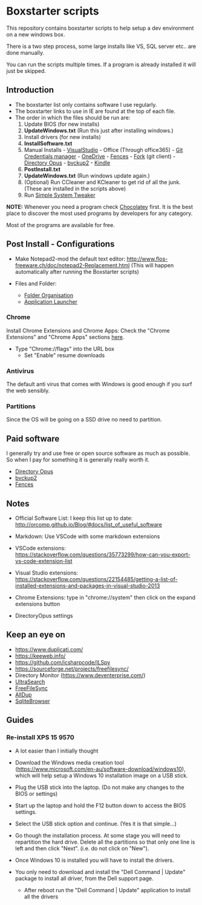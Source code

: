 # Boxstarter scripts

This repository contains boxstarter scripts to help setup a dev environment on a new windows box.

There is a two step process, some large installs like VS, SQL server etc.. are done manually.

You can run the scripts multiple times. If a program is already installed it will just be skipped.

## Introduction

- The boxstarter list only contains software I use regularly.
- The boxstarter links to use in IE are found at the top of each file.
- The order in which the files should be run are:
    1. Update BIOS (for new installs)
    1. **UpdateWindows.txt** (Run this just after installing windows.)
    1. Install drivers (for new installs)
    1. **InstallSoftware.txt**
    1. Manual Installs
      - [VisualStudio](https://visualstudio.microsoft.com/downloads/)
      - Office (Through office365)
      - [Git Credentials manager](https://github.com/Microsoft/Git-Credential-Manager-for-Windows/)
      - [OneDrive](https://onedrive.live.com/about/en-au/download/)
      - [Fences](https://www.stardock.com/products/fences/)
      - [Fork](https://git-fork.com/) (git client)
      - [Directory Opus](https://www.gpsoft.com.au/)
      - [bvckup2](https://bvckup2.com/)
      - [Kindle](https://www.amazon.com/kindle-dbs/fd/kcp)
    1. **PostInstall.txt**
    1. **UpdateWindows.txt** (Run windows update again.)
    1. (Optional) Run CCleaner and KCleaner to get rid of all the junk. (These are installed in the scripts above)
    1. Run [Simple System Tweaker](http://www.tweaking.com/content/page/simple_system_tweaker.html)

**NOTE:** Whenever you need a program check [Chocolatey](http://chocolatey.org/) first. It is the best place to discover the most used programs by developers for any category.

Most of the programs are available for free.

## Post Install - Configurations

- Make Notepad2-mod the default text editor: http://www.flos-freeware.ch/doc/notepad2-Replacement.html
  (This will happen automatically after running the Boxstarter scripts)
- Files and Folder:

  - [Folder Organisation](http://www.howtogeek.com/howto/15677/zen-and-the-art-of-file-and-folder-organization/)
  - [Application Launcher](http://www.howtogeek.com/howto/11166/use-quick-launch-as-a-super-powered-application-launcher/)

### Chrome

Install Chrome Extensions and Chrome Apps: Check the "Chrome Extensions"  and "Chrome Apps" sections [here](http://orcomp.github.io/Blog/#docs/list_of_useful_software).

- Type "Chrome://flags" into the URL box
  - Set "Enable" resume downloads

### Antivirus

The default anti virus that comes with Windows is good enough if you surf the web sensibly.

### Partitions

Since the OS will be going on a SSD drive no need to partition.

## Paid software

I generally try and use free or open source software as much as possible. So when I pay for something it is generally really worth it.

- [Directory Opus](https://www.gpsoft.com.au/)
- [bvckup2](https://bvckup2.com/)
- [Fences](https://www.stardock.com/products/fences/)

## Notes

- Official Software List: I keep this list up to date: http://orcomp.github.io/Blog/#docs/list_of_useful_software
- Markdown: Use VSCode with some markdown extensions

- VSCode extensions: https://stackoverflow.com/questions/35773299/how-can-you-export-vs-code-extension-list
- Visual Studio extensions: https://stackoverflow.com/questions/22154485/getting-a-list-of-installed-extensions-and-packages-in-visual-studio-2013
- Chrome Extensions: type in "chrome://system" then click on the expand extensions button
- DirectoryOpus settings

## Keep an eye on

- https://www.duplicati.com/
- https://keeweb.info/
- https://github.com/icsharpcode/ILSpy
- https://sourceforge.net/projects/freefilesync/
- Directory Monitor (https://www.deventerprise.com/)
- [UltraSearch](https://www.jam-software.com/ultrasearch/)
- [FreeFileSync](https://freefilesync.org/)
- [AllDup](http://www.alldup.de/alldup_help/alldup.php)
- [SqliteBrowser](http://sqlitebrowser.org/)

## Guides

### Re-install XPS 15 9570

- A lot easier than I initially thought

- Download the Windows media creation tool (https://www.microsoft.com/en-au/software-download/windows10), which will help setup a Windows 10 installation image on a USB stick.
- Plug the USB stick into the laptop. (Do not make any changes to the BIOS or settings)
- Start up the laptop and hold the F12 button down to access the BIOS settings.
- Select the USB stick option and continue. (Yes it is that simple...)
- Go though the installation process. At some stage you will need to repartition the hard drive. Delete all the partitions so that only one line is left and then click "Next". (i.e. do not click on "New").
- Once Windows 10 is installed you will have to install the drivers.
- You only need to download and install the "Dell Command | Update" package to install all driver, from the Dell support page.
  - After reboot run the "Dell Command | Update" application to install all the drivers